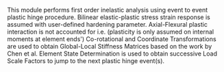 This module performs first order inelastic analysis using event to event plastic hinge procedure. Bilinear elastic-plastic stress strain response is assumed
with user-defined hardening parameter. Axial-Flexural plastic interaction is not accounted for i.e. (plasticity is only assumed on internal moments at element ends') Co-rotational
and Coordinate Transformations are used to obtain Global-Local Stiffness Matrices based on the work by Chen et al. Element State Determination is used to obtain successive Load
Scale Factors to jump to the next plastic hinge event(s). 
